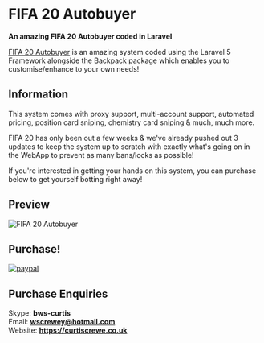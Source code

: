 <!--
  Title: FIFA 20 Autobuyer
  Description: A very clean FIFA 20 Autobuyer that you can use to maintain your club and earn as many coins possible within a short period of time.
  Author: Curtis Crewe
  Website: curtiscrewe.co.uk
  -->
# FIFA 20 Autobuyer

**An amazing FIFA 20 Autobuyer coded in Laravel**

[FIFA 20 Autobuyer](https://github.com/InkedCurtis/FUT-Buyer) is an amazing system coded using the Laravel 5 Framework alongside the Backpack package which enables you to customise/enhance to your own needs!

## Information

This system comes with proxy support, multi-account support, automated pricing, position card sniping, chemistry card sniping & much, much more.

FIFA 20 has only been out a few weeks & we've already pushed out 3 updates to keep the system up to scratch with exactly what's going on in the WebApp to prevent as many bans/locks as possible!

If you're interested in getting your hands on this system, you can purchase below to get yourself botting right away!

## Preview
![FIFA 20 Autobuyer](https://curtiscrewe.co.uk/images/autobuyer.png)

## Purchase!
[![paypal](https://www.paypalobjects.com/en_US/GB/i/btn/btn_buynowCC_LG.gif)](https://www.paypal.com/cgi-bin/webscr?cmd=_s-xclick&hosted_button_id=T8HW6JF54976S)

## Purchase Enquiries

Skype: <strong>bws-curtis</strong><br/>
Email: <strong>wscrewey@hotmail.com</strong><br/>
Website: <strong>https://curtiscrewe.co.uk</strong>
